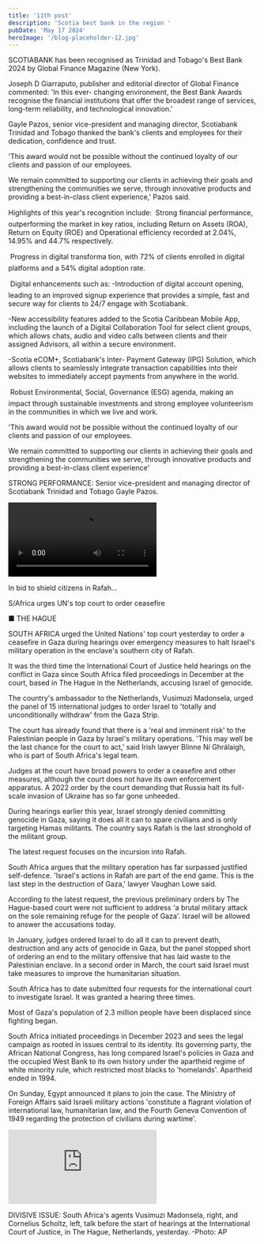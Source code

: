 ```yaml
---
title: '11th post'
description: 'Scotia best bank in the region '
pubDate: 'May 17 2024'
heroImage: '/blog-placeholder-12.jpg'
---
```

SCOTIABANK has been recognised as Trinidad and Tobago's Best Bank 2024 by Global Finance Magazine (New York).

Joseph D Giarraputo, publisher and editorial director of Global Finance commented: 'In this ever- changing environment, the Best Bank Awards recognise the financial institutions that offer the broadest range of services, long-term reliability, and technological innovation.'

Gayle Pazos, senior vice-president and managing director, Scotiabank Trinidad and Tobago thanked the bank's clients and employees for their dedication, confidence and trust.

'This award would not be possible without the continued loyalty of our clients and passion of our employees.

We remain committed to supporting our clients in achieving their goals and strengthening the communities we serve, through innovative products and providing a best-in-class client experience,' Pazos said.

Highlights of this year's recognition include:  Strong financial performance, outperforming the market in key ratios, including Return on Assets (ROA), Return on Equity (ROE) and Operational efficiency recorded at 2.04%, 14.95% and 44.7% respectively.

 Progress in digital transforma tion, with 72% of clients enrolled in digital platforms and a 54% digital adoption rate.

 Digital enhancements such as: -Introduction of digital account opening, leading to an improved signup experience that provides a simple, fast and secure way for clients to 24/7 engage with Scotiabank.

-New accessibility features added to the Scotia Caribbean Mobile App, including the launch of a Digital Collaboration Tool for select client groups, which allows chats, audio and video calls between clients and their assigned Advisors, all within a secure environment.

-Scotia eCOM+, Scotiabank's Inter- Payment Gateway (IPG) Solution, which allows clients to seamlessly integrate transaction capabilities into their websites to immediately accept payments from anywhere in the world.

 Robust Environmental, Social, Governance (ESG) agenda, making an impact through sustainable investments and strong employee volunteerism in the communities in which we live and work.

'This award would not be possible without the continued loyalty of our clients and passion of our employees.

We remain committed to supporting our clients in achieving their goals and strengthening the communities we serve, through innovative products and providing a best-in-class client experience'


STRONG PERFORMANCE: Senior vice-president and managing director of Scotiabank Trinidad and Tobago Gayle Pazos.

![video](/public/blog-placeholder-7.mp4)


 In bid to shield citizens in Rafah...

S/Africa urges UN's top court to order ceasefire



■ THE HAGUE

SOUTH AFRICA urged the United Nations' top court yesterday to order a ceasefire in Gaza during hearings over emergency measures to halt Israel's military operation in the enclave's southern city of Rafah.

It was the third time the International Court of Justice held hearings on the conflict in Gaza since South Africa filed proceedings in December at the court, based in The Hague in the Netherlands, accusing Israel of genocide.

The country's ambassador to the Netherlands, Vusimuzi Madonsela, urged the panel of 15 international judges to order Israel to 'totally and unconditionally withdraw' from the Gaza Strip.

The court has already found that there is a 'real and imminent risk' to the Palestinian people in Gaza by Israel's military operations. 'This may well be the last chance for the court to act,' said Irish lawyer Blinne Ní Ghrálaigh, who is part of South Africa's legal team.

Judges at the court have broad powers to order a ceasefire and other measures, although the court does not have its own enforcement apparatus. A 2022 order by the court demanding that Russia halt its full-scale invasion of Ukraine has so far gone unheeded.

During hearings earlier this year, Israel strongly denied committing genocide in Gaza, saying it does all it can to spare civilians and is only targeting Hamas militants. The country says Rafah is the last stronghold of the militant group.

The latest request focuses on the incursion into Rafah.

South Africa argues that the military operation has far surpassed justified self-defence. 'Israel's actions in Rafah are part of the end game. This is the last step in the destruction of Gaza,' lawyer Vaughan Lowe said.

According to the latest request, the previous preliminary orders by The Hague-based court were not sufficient to address 'a brutal military attack on the sole remaining refuge for the people of Gaza'. Israel will be allowed to answer the accusations today.

In January, judges ordered Israel to do all it can to prevent death, destruction and any acts of genocide in Gaza, but the panel stopped short of ordering an end to the military offensive that has laid waste to the Palestinian enclave. In a second order in March, the court said Israel must take measures to improve the humanitarian situation.

South Africa has to date submitted four requests for the international court to investigate Israel. It was granted a hearing three times.

Most of Gaza's population of 2.3 million people have been displaced since fighting began.

South Africa initiated proceedings in December 2023 and sees the legal campaign as rooted in issues central to its identity. Its governing party, the African National Congress, has long compared Israel's policies in Gaza and the occupied West Bank to its own history under the apartheid regime of white minority rule, which restricted most blacks to 'homelands'. Apartheid ended in 1994.

On Sunday, Egypt announced it plans to join the case. The Ministry of Foreign Affairs said Israeli military actions 'constitute a flagrant violation of international law, humanitarian law, and the Fourth Geneva Convention of 1949 regarding the protection of civilians during wartime'.

![ICC](https://us5-bcdn-ama.newsmemory.com/eebrowser/ipad/html5.check.24030714/ajax-request.php?val=Image_2.jpg&action=loadImage&type=Image&pSetup=trinidadexpress&issue=20240517&crc=20240517ex023_w-or9.pdf.0&edition=Daily%20Express&paperImage=trinidadexpress&mtime=58B119C3)


DIVISIVE ISSUE: South Africa's agents Vusimuzi Madonsela, right, and Cornelius Scholtz, left, talk before the start of hearings at the International Court of Justice, in The Hague, Netherlands, yesterday. -Photo: AP


